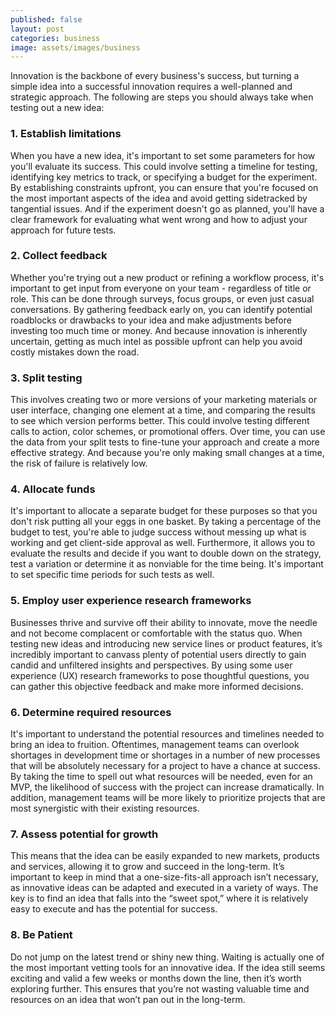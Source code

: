 ```yaml
---
published: false
layout: post
categories: business
image: assets/images/business
---
```


Innovation is the backbone of every business's success, but turning a simple idea into a successful innovation requires a well-planned and strategic approach. The following are steps you should always take when testing out a new idea:

### 1.	Establish limitations
When you have a new idea, it's important to set some parameters for how you'll evaluate its success. This could involve setting a timeline for testing, identifying key metrics to track, or specifying a budget for the experiment. By establishing constraints upfront, you can ensure that you're focused on the most important aspects of the idea and avoid getting sidetracked by tangential issues. And if the experiment doesn't go as planned, you'll have a clear framework for evaluating what went wrong and how to adjust your approach for future tests.

### 2.	Collect feedback
Whether you're trying out a new product or refining a workflow process, it's important to get input from everyone on your team - regardless of title or role. This can be done through surveys, focus groups, or even just casual conversations. By gathering feedback early on, you can identify potential roadblocks or drawbacks to your idea and make adjustments before investing too much time or money. And because innovation is inherently uncertain, getting as much intel as possible upfront can help you avoid costly mistakes down the road.

### 3.	Split testing 
This involves creating two or more versions of your marketing materials or user interface, changing one element at a time, and comparing the results to see which version performs better. This could involve testing different calls to action, color schemes, or promotional offers. Over time, you can use the data from your split tests to fine-tune your approach and create a more effective strategy. And because you're only making small changes at a time, the risk of failure is relatively low.

### 4.	Allocate funds
It's important to allocate a separate budget for these purposes so that you don't risk putting all your eggs in one basket. By taking a percentage of the budget to test, you're able to judge success without messing up what is working and get client-side approval as well. Furthermore, it allows you to evaluate the results and decide if you want to double down on the strategy, test a variation or determine it as nonviable for the time being. It's important to set specific time periods for such tests as well.

### 5.	Employ user experience research frameworks
Businesses thrive and survive off their ability to innovate, move the needle and not become complacent or comfortable with the status quo. When testing new ideas and introducing new service lines or product features, it’s incredibly important to canvass plenty of potential users directly to gain candid and unfiltered insights and perspectives. By using some user experience (UX) research frameworks to pose thoughtful questions, you can gather this objective feedback and make more informed decisions.

### 6.	Determine required resources
It's important to understand the potential resources and timelines needed to bring an idea to fruition. Oftentimes, management teams can overlook shortages in development time or shortages in a number of new processes that will be absolutely necessary for a project to have a chance at success. By taking the time to spell out what resources will be needed, even for an MVP, the likelihood of success with the project can increase dramatically. In addition, management teams will be more likely to prioritize projects that are most synergistic with their existing resources.
### 7.	Assess potential for growth
This means that the idea can be easily expanded to new markets, products and services, allowing it to grow and succeed in the long-term. It’s important to keep in mind that a one-size-fits-all approach isn’t necessary, as innovative ideas can be adapted and executed in a variety of ways. The key is to find an idea that falls into the “sweet spot,” where it is relatively easy to execute and has the potential for success.
### 8.	Be Patient
Do not jump on the latest trend or shiny new thing. Waiting is actually one of the most important vetting tools for an innovative idea. If the idea still seems exciting and valid a few weeks or months down the line, then it’s worth exploring further. This ensures that you’re not wasting valuable time and resources on an idea that won’t pan out in the long-term.
